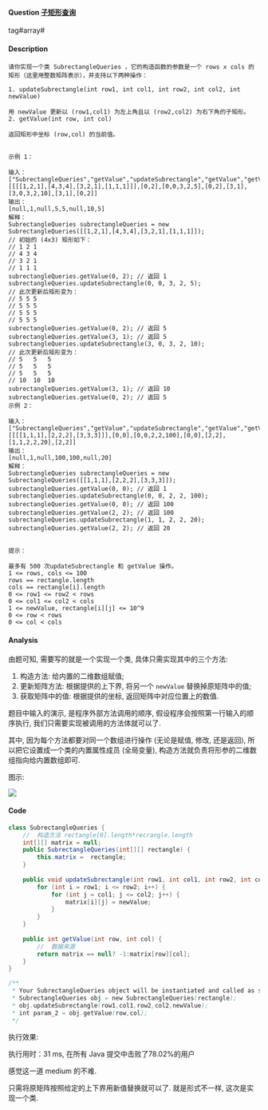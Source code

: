 #### Question [子矩形查询](https://leetcode-cn.com/problems/subrectangle-queries/)

tag#array#



#### Description

```
请你实现一个类 SubrectangleQueries ，它的构造函数的参数是一个 rows x cols 的矩形（这里用整数矩阵表示），并支持以下两种操作：

1. updateSubrectangle(int row1, int col1, int row2, int col2, int newValue)

用 newValue 更新以 (row1,col1) 为左上角且以 (row2,col2) 为右下角的子矩形。
2. getValue(int row, int col)

返回矩形中坐标 (row,col) 的当前值。
 

示例 1：

输入：
["SubrectangleQueries","getValue","updateSubrectangle","getValue","getValue","updateSubrectangle","getValue","getValue"]
[[[[1,2,1],[4,3,4],[3,2,1],[1,1,1]]],[0,2],[0,0,3,2,5],[0,2],[3,1],[3,0,3,2,10],[3,1],[0,2]]
输出：
[null,1,null,5,5,null,10,5]
解释：
SubrectangleQueries subrectangleQueries = new SubrectangleQueries([[1,2,1],[4,3,4],[3,2,1],[1,1,1]]);  
// 初始的 (4x3) 矩形如下：
// 1 2 1
// 4 3 4
// 3 2 1
// 1 1 1
subrectangleQueries.getValue(0, 2); // 返回 1
subrectangleQueries.updateSubrectangle(0, 0, 3, 2, 5);
// 此次更新后矩形变为：
// 5 5 5
// 5 5 5
// 5 5 5
// 5 5 5 
subrectangleQueries.getValue(0, 2); // 返回 5
subrectangleQueries.getValue(3, 1); // 返回 5
subrectangleQueries.updateSubrectangle(3, 0, 3, 2, 10);
// 此次更新后矩形变为：
// 5   5   5
// 5   5   5
// 5   5   5
// 10  10  10 
subrectangleQueries.getValue(3, 1); // 返回 10
subrectangleQueries.getValue(0, 2); // 返回 5
示例 2：

输入：
["SubrectangleQueries","getValue","updateSubrectangle","getValue","getValue","updateSubrectangle","getValue"]
[[[[1,1,1],[2,2,2],[3,3,3]]],[0,0],[0,0,2,2,100],[0,0],[2,2],[1,1,2,2,20],[2,2]]
输出：
[null,1,null,100,100,null,20]
解释：
SubrectangleQueries subrectangleQueries = new SubrectangleQueries([[1,1,1],[2,2,2],[3,3,3]]);
subrectangleQueries.getValue(0, 0); // 返回 1
subrectangleQueries.updateSubrectangle(0, 0, 2, 2, 100);
subrectangleQueries.getValue(0, 0); // 返回 100
subrectangleQueries.getValue(2, 2); // 返回 100
subrectangleQueries.updateSubrectangle(1, 1, 2, 2, 20);
subrectangleQueries.getValue(2, 2); // 返回 20
 

提示：

最多有 500 次updateSubrectangle 和 getValue 操作。
1 <= rows, cols <= 100
rows == rectangle.length
cols == rectangle[i].length
0 <= row1 <= row2 < rows
0 <= col1 <= col2 < cols
1 <= newValue, rectangle[i][j] <= 10^9
0 <= row < rows
0 <= col < cols
```





#### Analysis

由题可知, 需要写的就是一个实现一个类, 具体只需实现其中的三个方法:

1. 构造方法: 给内置的二维数组赋值;
2. 更新矩阵方法: 根据提供的上下界, 将另一个 `newValue` 替换掉原矩阵中的值;
3. 获取矩阵中的值: 根据提供的坐标, 返回矩阵中对应位置上的数值.

题目中输入的演示, 是程序外部方法调用的顺序, 假设程序会按照第一行输入的顺序执行, 我们只需要实现被调用的方法体就可以了.

其中, 因为每个方法都要对同一个数组进行操作 (无论是赋值, 修改, 还是返回), 所以把它设置成一个类的内置属性成员 (全局变量), 构造方法就负责将形参的二维数组指向给内置数组即可.



图示:

![](https://raw.githubusercontent.com/jontyzheng/leetcode-journal/master/2020-9-22-array-1476-subrectangle-queries/matrix.PNG)

#### Code

```java
class SubrectangleQueries {
    //  构造方法 rectangle[0].length*recrangle.length
    int[][] matrix = null;
    public SubrectangleQueries(int[][] rectangle) {
        this.matrix =  rectangle;
    }
    
    public void updateSubrectangle(int row1, int col1, int row2, int col2, int newValue) {
        for (int i = row1; i <= row2; i++) {
            for (int j = col1; j <= col2; j++) {
                matrix[i][j] = newValue;
            }
        }
    }
    
    public int getValue(int row, int col) {
        //  数据来源
        return matrix == null? -1:matrix[row][col];
    }
}

/**
 * Your SubrectangleQueries object will be instantiated and called as such:
 * SubrectangleQueries obj = new SubrectangleQueries(rectangle);
 * obj.updateSubrectangle(row1,col1,row2,col2,newValue);
 * int param_2 = obj.getValue(row,col);
 */
```

执行效果:

执行用时：31 ms, 在所有 Java 提交中击败了78.02%的用户



感觉这一道 medium 的不难.

只需将原矩阵按照给定的上下界用新值替换就可以了. 就是形式不一样, 这次是实现一个类.





